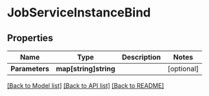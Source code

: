 # JobServiceInstanceBind

## Properties
Name | Type | Description | Notes
------------ | ------------- | ------------- | -------------
**Parameters** | **map[string]string** |  | [optional] 

[[Back to Model list]](../README.md#documentation-for-models) [[Back to API list]](../README.md#documentation-for-api-endpoints) [[Back to README]](../README.md)


